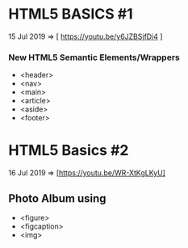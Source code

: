 # HTML5 BASICS #1
15 Jul 2019 =>
[ https://youtu.be/y6JZBSjfDi4 ]
### New HTML5 Semantic Elements/Wrappers
- &lt;header&gt;
- &lt;nav&gt;
- &lt;main&gt;
- &lt;article&gt;
- &lt;aside&gt;
- &lt;footer&gt;

# HTML5 Basics #2
16 Jul 2019 =>
[https://youtu.be/WR-XtKgLKyU]
## Photo Album using 
- &lt;figure&gt;
- &lt;figcaption&gt;
- &lt;img&gt;